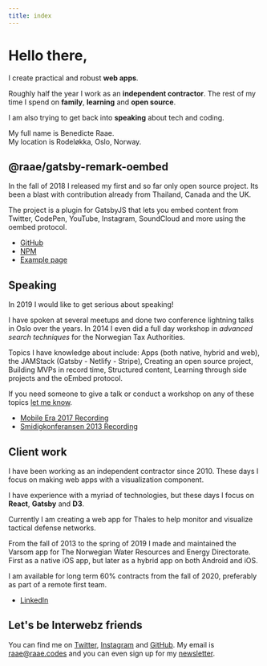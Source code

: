 ```yaml
---
title: index
---
```


# Hello there,

I create practical and robust **web apps**.

Roughly half the year I work as an **independent contractor**. The rest of my time I spend on **family**, **learning** and **open source**.

I am also trying to get back into **speaking** about tech and coding.

My full name is Benedicte Raae.  
My location is Rodeløkka, Oslo, Norway.

## @raae/gatsby-remark-oembed

In the fall of 2018 I released my first and so far only open source project. Its been a blast with contribution already from Thailand, Canada and the UK.

The project is a plugin for GatsbyJS that lets you embed content from Twitter, CodePen, YouTube, Instagram, SoundCloud and more using the oembed protocol.

- [GitHub](https://github.com/raae/gatsby-remark-oembed)
- [NPM](https://www.npmjs.com/package/@raae/gatsby-remark-oembed)
- [Example page](https://gatsby-remark-oembed.netlify.com/)

## Speaking

In 2019 I would like to get serious about speaking!

I have spoken at several meetups and done two conference lightning talks in Oslo over the years. In 2014 I even did a full day workshop in _advanced search techniques_ for the Norwegian Tax Authorities.

Topics I have knowledge about include: Apps (both native, hybrid and web), the JAMStack (Gatsby - Netlify - Stripe), Creating an open source project, Building MVPs in record time, Structured content, Learning through side projects and the oEmbed protocol.

If you need someone to give a talk or conduct a workshop on any of these topics [let me know](mailto://raae@raae.codes).

- [Mobile Era 2017 Recording](https://vimeo.com/240808361)
- [Smidigkonferansen 2013 Recording](https://vimeo.com/78634060)

## Client work

I have been working as an independent contractor since 2010. These days I focus on making web apps with a visualization component.

I have experience with a myriad of technologies, but these days I focus on **React**, **Gatsby** and **D3**.

Currently I am creating a web app for Thales to help monitor and visualize tactical defense networks.

From the fall of 2013 to the spring of 2019 I made and maintained the Varsom app for The Norwegian Water Resources and Energy Directorate. First as a native iOS app, but later as a hybrid app on both Android and iOS.

I am available for long term 60% contracts from the fall of 2020, preferably as part of a remote first team.

- [LinkedIn](https://www.linkedin.com/in/benedicteraae/)

## Let's be Interwebz friends

You can find me on [Twitter](https://twitter.com/raae), [Instagram](https://instagram.com/raae.codes) and [GitHub](https://github.com/raae). My email is [raae@raae.codes](mailto:raae@raae.codes) and you can even sign up for my [newsletter](https://tinyletter.com/raae).
